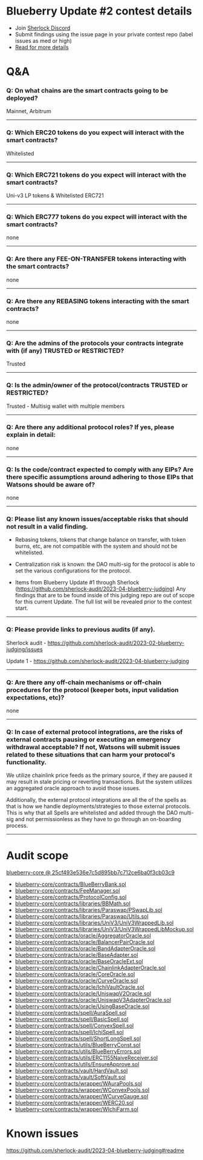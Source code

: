 
# Blueberry Update #2 contest details

- Join [Sherlock Discord](https://discord.gg/MABEWyASkp)
- Submit findings using the issue page in your private contest repo (label issues as med or high)
- [Read for more details](https://docs.sherlock.xyz/audits/watsons)

# Q&A

### Q: On what chains are the smart contracts going to be deployed?
Mainnet, Arbitrum
___

### Q: Which ERC20 tokens do you expect will interact with the smart contracts? 
Whitelisted
___

### Q: Which ERC721 tokens do you expect will interact with the smart contracts? 
Uni-v3 LP tokens & Whitelisted ERC721
___

### Q: Which ERC777 tokens do you expect will interact with the smart contracts? 
none
___

### Q: Are there any FEE-ON-TRANSFER tokens interacting with the smart contracts?

none
___

### Q: Are there any REBASING tokens interacting with the smart contracts?

none
___

### Q: Are the admins of the protocols your contracts integrate with (if any) TRUSTED or RESTRICTED?
Trusted
___

### Q: Is the admin/owner of the protocol/contracts TRUSTED or RESTRICTED?
Trusted - Multisig wallet with multiple members 
___

### Q: Are there any additional protocol roles? If yes, please explain in detail:
none
___

### Q: Is the code/contract expected to comply with any EIPs? Are there specific assumptions around adhering to those EIPs that Watsons should be aware of?
none
___

### Q: Please list any known issues/acceptable risks that should not result in a valid finding.
- Rebasing tokens, tokens that change balance on transfer, with token burns, etc, are not compatible with the system and should not be whitelisted.

- Centralization risk is known: the DAO multi-sig for the protocol is able to set the various configurations for the protocol. 

- Items from Blueberry Update #1 through Sherlock (https://github.com/sherlock-audit/2023-04-blueberry-judging) Any findings that are to be found inside of this judging repo are out of scope for this current Update. The full list will be revealed prior to the contest start.
___

### Q: Please provide links to previous audits (if any).
Sherlock audit - https://github.com/sherlock-audit/2023-02-blueberry-judging/issues

Update 1 - https://github.com/sherlock-audit/2023-04-blueberry-judging
___

### Q: Are there any off-chain mechanisms or off-chain procedures for the protocol (keeper bots, input validation expectations, etc)?
none
___

### Q: In case of external protocol integrations, are the risks of external contracts pausing or executing an emergency withdrawal acceptable? If not, Watsons will submit issues related to these situations that can harm your protocol's functionality.
We utilize chainlink price feeds as the primary source, if they are paused it may result in stale pricing or reverting transactions. But the system utilizes an aggregated oracle approach to avoid those issues.

Additionally, the external protocol integrations are all the of the spells as that is how we handle deployments/strategies to those external protocols. This is why that all Spells are whitelisted and added through the DAO multi-sig and not permissionless as they have to go through an on-boarding process.  
___



# Audit scope


[blueberry-core @ 25cf493e536e7c5d895bb7c712ce6ba0f3cb03c9](https://github.com/Blueberryfi/blueberry-core/tree/25cf493e536e7c5d895bb7c712ce6ba0f3cb03c9)
- [blueberry-core/contracts/BlueBerryBank.sol](blueberry-core/contracts/BlueBerryBank.sol)
- [blueberry-core/contracts/FeeManager.sol](blueberry-core/contracts/FeeManager.sol)
- [blueberry-core/contracts/ProtocolConfig.sol](blueberry-core/contracts/ProtocolConfig.sol)
- [blueberry-core/contracts/libraries/BBMath.sol](blueberry-core/contracts/libraries/BBMath.sol)
- [blueberry-core/contracts/libraries/Paraswap/PSwapLib.sol](blueberry-core/contracts/libraries/Paraswap/PSwapLib.sol)
- [blueberry-core/contracts/libraries/Paraswap/Utils.sol](blueberry-core/contracts/libraries/Paraswap/Utils.sol)
- [blueberry-core/contracts/libraries/UniV3/UniV3WrappedLib.sol](blueberry-core/contracts/libraries/UniV3/UniV3WrappedLib.sol)
- [blueberry-core/contracts/libraries/UniV3/UniV3WrappedLibMockup.sol](blueberry-core/contracts/libraries/UniV3/UniV3WrappedLibMockup.sol)
- [blueberry-core/contracts/oracle/AggregatorOracle.sol](blueberry-core/contracts/oracle/AggregatorOracle.sol)
- [blueberry-core/contracts/oracle/BalancerPairOracle.sol](blueberry-core/contracts/oracle/BalancerPairOracle.sol)
- [blueberry-core/contracts/oracle/BandAdapterOracle.sol](blueberry-core/contracts/oracle/BandAdapterOracle.sol)
- [blueberry-core/contracts/oracle/BaseAdapter.sol](blueberry-core/contracts/oracle/BaseAdapter.sol)
- [blueberry-core/contracts/oracle/BaseOracleExt.sol](blueberry-core/contracts/oracle/BaseOracleExt.sol)
- [blueberry-core/contracts/oracle/ChainlinkAdapterOracle.sol](blueberry-core/contracts/oracle/ChainlinkAdapterOracle.sol)
- [blueberry-core/contracts/oracle/CoreOracle.sol](blueberry-core/contracts/oracle/CoreOracle.sol)
- [blueberry-core/contracts/oracle/CurveOracle.sol](blueberry-core/contracts/oracle/CurveOracle.sol)
- [blueberry-core/contracts/oracle/IchiVaultOracle.sol](blueberry-core/contracts/oracle/IchiVaultOracle.sol)
- [blueberry-core/contracts/oracle/UniswapV2Oracle.sol](blueberry-core/contracts/oracle/UniswapV2Oracle.sol)
- [blueberry-core/contracts/oracle/UniswapV3AdapterOracle.sol](blueberry-core/contracts/oracle/UniswapV3AdapterOracle.sol)
- [blueberry-core/contracts/oracle/UsingBaseOracle.sol](blueberry-core/contracts/oracle/UsingBaseOracle.sol)
- [blueberry-core/contracts/spell/AuraSpell.sol](blueberry-core/contracts/spell/AuraSpell.sol)
- [blueberry-core/contracts/spell/BasicSpell.sol](blueberry-core/contracts/spell/BasicSpell.sol)
- [blueberry-core/contracts/spell/ConvexSpell.sol](blueberry-core/contracts/spell/ConvexSpell.sol)
- [blueberry-core/contracts/spell/IchiSpell.sol](blueberry-core/contracts/spell/IchiSpell.sol)
- [blueberry-core/contracts/spell/ShortLongSpell.sol](blueberry-core/contracts/spell/ShortLongSpell.sol)
- [blueberry-core/contracts/utils/BlueBerryConst.sol](blueberry-core/contracts/utils/BlueBerryConst.sol)
- [blueberry-core/contracts/utils/BlueBerryErrors.sol](blueberry-core/contracts/utils/BlueBerryErrors.sol)
- [blueberry-core/contracts/utils/ERC1155NaiveReceiver.sol](blueberry-core/contracts/utils/ERC1155NaiveReceiver.sol)
- [blueberry-core/contracts/utils/EnsureApprove.sol](blueberry-core/contracts/utils/EnsureApprove.sol)
- [blueberry-core/contracts/vault/HardVault.sol](blueberry-core/contracts/vault/HardVault.sol)
- [blueberry-core/contracts/vault/SoftVault.sol](blueberry-core/contracts/vault/SoftVault.sol)
- [blueberry-core/contracts/wrapper/WAuraPools.sol](blueberry-core/contracts/wrapper/WAuraPools.sol)
- [blueberry-core/contracts/wrapper/WConvexPools.sol](blueberry-core/contracts/wrapper/WConvexPools.sol)
- [blueberry-core/contracts/wrapper/WCurveGauge.sol](blueberry-core/contracts/wrapper/WCurveGauge.sol)
- [blueberry-core/contracts/wrapper/WERC20.sol](blueberry-core/contracts/wrapper/WERC20.sol)
- [blueberry-core/contracts/wrapper/WIchiFarm.sol](blueberry-core/contracts/wrapper/WIchiFarm.sol)

# Known issues

https://github.com/sherlock-audit/2023-04-blueberry-judging#readme


